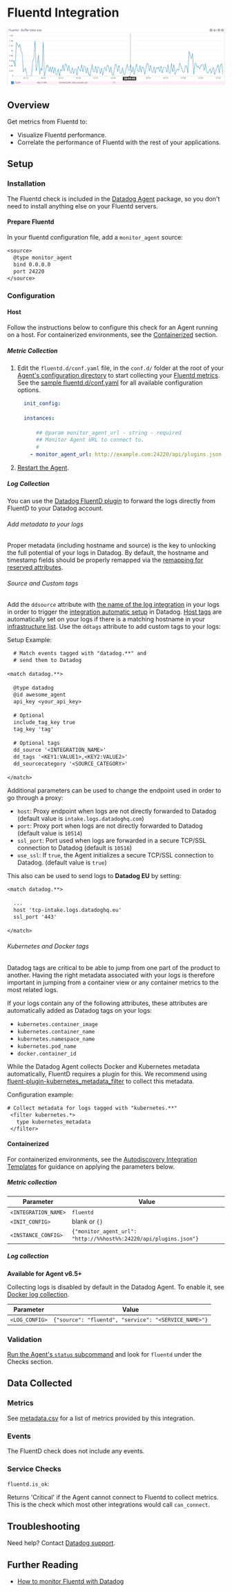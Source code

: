 # Fluentd Integration

![Fluentd Dashboard][1]

## Overview

Get metrics from Fluentd to:

* Visualize Fluentd performance.
* Correlate the performance of Fluentd with the rest of your applications.

## Setup

### Installation

The Fluentd check is included in the [Datadog Agent][3] package, so you don't need to install anything else on your Fluentd servers.

#### Prepare Fluentd

In your fluentd configuration file, add a `monitor_agent` source:

```
<source>
  @type monitor_agent
  bind 0.0.0.0
  port 24220
</source>
```

### Configuration

#### Host

Follow the instructions below to configure this check for an Agent running on a host. For containerized environments, see the [Containerized](#containerized) section.

##### Metric Collection

1. Edit the `fluentd.d/conf.yaml` file, in the `conf.d/` folder at the root of your [Agent's configuration directory][4] to start collecting your [Fluentd metrics](#metrics). See the [sample fluentd.d/conf.yaml][5] for all available configuration options.

    ```yaml
      init_config:

      instances:

          ## @param monitor_agent_url - string - required
          ## Monitor Agent URL to connect to.
          #
        - monitor_agent_url: http://example.com:24220/api/plugins.json
    ```

2. [Restart the Agent][6].

##### Log Collection

You can use the [Datadog FluentD plugin][7] to forward the logs directly from FluentD to your Datadog account.

###### Add metadata to your logs

Proper metadata (including hostname and source) is the key to unlocking the full potential of your logs in Datadog. By default, the hostname and timestamp fields should be properly remapped via the [remapping for reserved attributes][8].

###### Source and Custom tags

Add the `ddsource` attribute with [the name of the log integration][9] in your logs in order to trigger the [integration automatic setup][10] in Datadog.
[Host tags][11] are automatically set on your logs if there is a matching hostname in your [infrastructure list][12]. Use the `ddtags` attribute to add custom tags to your logs:

Setup Example:

```
  # Match events tagged with "datadog.**" and
  # send them to Datadog

<match datadog.**>

  @type datadog
  @id awesome_agent
  api_key <your_api_key>

  # Optional
  include_tag_key true
  tag_key 'tag'

  # Optional tags
  dd_source '<INTEGRATION_NAME>'
  dd_tags '<KEY1:VALUE1>,<KEY2:VALUE2>'
  dd_sourcecategory '<SOURCE_CATEGORY>'

</match>
```

Additional parameters can be used to change the endpoint used in order to go through a proxy:

* `host`: Proxy endpoint when logs are not directly forwarded to Datadog (default value is `intake.logs.datadoghq.com`)
* `port`: Proxy port when logs are not directly forwarded to Datadog (default value is `10514`)
* `ssl_port`: Port used when logs are forwarded in a secure TCP/SSL connection to Datadog (default is `10516`)
* `use_ssl`: If `true`, the Agent initializes a secure TCP/SSL connection to Datadog. (default value is `true`)

This also can be used to send logs to **Datadog EU** by setting:

```
<match datadog.**>

  ...
  host 'tcp-intake.logs.datadoghq.eu'
  ssl_port '443'

</match>
```

###### Kubernetes and Docker tags

Datadog tags are critical to be able to jump from one part of the product to another. Having the right metadata associated with your logs is therefore important in jumping from a container view or any container metrics to the most related logs.

If your logs contain any of the following attributes, these attributes are automatically added as Datadog tags on your logs:

* `kubernetes.container_image`
* `kubernetes.container_name`
* `kubernetes.namespace_name`
* `kubernetes.pod_name`
* `docker.container_id`

While the Datadog Agent collects Docker and Kubernetes metadata automatically, FluentD requires a plugin for this. We recommend using [fluent-plugin-kubernetes_metadata_filter][13] to collect this metadata.

Configuration example:

```
# Collect metadata for logs tagged with "kubernetes.**"
 <filter kubernetes.*>
   type kubernetes_metadata
 </filter>
```

#### Containerized

For containerized environments, see the [Autodiscovery Integration Templates](https://docs.datadoghq.com/agent/autodiscovery/integrations) for guidance on applying the parameters below.

##### Metric collection

| Parameter            | Value                                                             |
|----------------------|-------------------------------------------------------------------|
| `<INTEGRATION_NAME>` | `fluentd`                                                         |
| `<INIT_CONFIG>`      | blank or `{}`                                                     |
| `<INSTANCE_CONFIG>`  | `{"monitor_agent_url": "http://%%host%%:24220/api/plugins.json"}` |

##### Log collection

**Available for Agent v6.5+**

Collecting logs is disabled by default in the Datadog Agent. To enable it, see [Docker log collection](https://docs.datadoghq.com/agent/docker/log/).

| Parameter      | Value                                                |
|----------------|------------------------------------------------------|
| `<LOG_CONFIG>` | `{"source": "fluentd", "service": "<SERVICE_NAME>"}` |

### Validation

[Run the Agent's `status` subcommand][14] and look for `fluentd` under the Checks section.

## Data Collected
### Metrics

See [metadata.csv][15] for a list of metrics provided by this integration.

### Events
The FluentD check does not include any events.

### Service Checks

`fluentd.is_ok`:

Returns 'Critical' if the Agent cannot connect to Fluentd to collect metrics. This is the check which most other integrations would call `can_connect`.

## Troubleshooting

Need help? Contact [Datadog support][16].

## Further Reading

* [How to monitor Fluentd with Datadog][17]

[1]: https://raw.githubusercontent.com/DataDog/integrations-core/master/fluentd/images/snapshot-fluentd.png
[2]: https://docs.datadoghq.com/agent/autodiscovery/integrations
[3]: https://app.datadoghq.com/account/settings#agent
[4]: https://docs.datadoghq.com/agent/guide/agent-configuration-files/#agent-configuration-directory
[5]: https://github.com/DataDog/integrations-core/blob/master/fluentd/datadog_checks/fluentd/data/conf.yaml.example
[6]: https://docs.datadoghq.com/agent/guide/agent-commands/#start-stop-and-restart-the-agent
[7]: http://www.rubydoc.info/gems/fluent-plugin-datadog
[8]: https://docs.datadoghq.com/logs/processing/#edit-reserved-attributes
[9]: https://docs.datadoghq.com/integrations/#cat-log-collection
[10]: https://docs.datadoghq.com/logs/processing/#integration-pipelines
[11]: https://docs.datadoghq.com/getting_started/tagging/assigning_tags
[12]: https://app.datadoghq.com/infrastructure
[13]: https://github.com/fabric8io/fluent-plugin-kubernetes_metadata_filter
[14]: https://docs.datadoghq.com/agent/guide/agent-commands/#agent-status-and-information
[15]: https://github.com/DataDog/integrations-core/blob/master/fluentd/metadata.csv
[16]: https://docs.datadoghq.com/help
[17]: https://www.datadoghq.com/blog/monitor-fluentd-datadog
